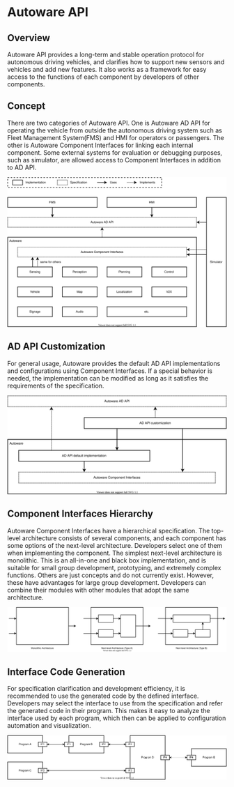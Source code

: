 # Autoware API

## Overview

Autoware API provides a long-term and stable operation protocol for autonomous driving vehicles, and clarifies how to support new sensors and vehicles and add new features.
It also works as a framework for easy access to the functions of each component by developers of other components.

## Concept

There are two categories of Autoware API.
One is Autoware AD API for operating the vehicle from outside the autonomous driving system such as Fleet Management System(FMS) and HMI for operators or passengers.
The other is Autoware Component Interfaces for linking each internal component.
Some external systems for evaluation or debugging purposes, such as simulator, are allowed access to Component Interfaces in addition to AD API.

![architecture](./architecture.drawio.svg)

## AD API Customization

For general usage, Autoware provides the default AD API implementations and configurations using Component Interfaces.
If a special behavior is needed, the implementation can be modified as long as it satisfies the requirements of the specification.

![customization](./customization.drawio.svg)

## Component Interfaces Hierarchy

Autoware Component Interfaces have a hierarchical specification.
The top-level architecture consists of several components, and each component has some options of the next-level architecture.
Developers select one of them when implementing the component. The simplest next-level architecture is monolithic.
This is an all-in-one and black box implementation, and is suitable for small group development, prototyping, and extremely complex functions.
Others are just concepts and do not currently exist. However, these have advantages for large group development.
Developers can combine their modules with other modules that adopt the same architecture.

![component](./component.drawio.svg)

## Interface Code Generation

For specification clarification and development efficiency, it is recommended to use the generated code by the defined interface.
Developers may select the interface to use from the specification and refer the generated code in their program.
This makes it easy to analyze the interface used by each program, which then can be applied to configuration automation and visualization.

![interface](./interface.drawio.svg)
